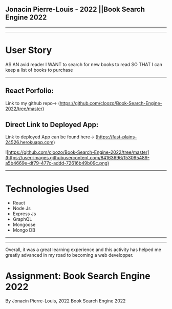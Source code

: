 
## Jonacin Pierre-Louis - 2022 ||Book Search Engine 2022
---
---
# User Story
AS AN avid reader
I WANT to search for new books to read
SO THAT I can keep a list of books to purchase

---


## React Porfolio: 
Link to my github repo-> (https://github.com/cloozo/Book-Search-Engine-2022/tree/master)
## Direct Link to Deployed App: 
Link to deployed App can be found here-> (https://fast-plains-24526.herokuapp.com)

![https://github.com/cloozo/Book-Search-Engine-2022/tree/master](https://user-images.githubusercontent.com/84163696/153095489-a5b4669e-df79-477c-addd-72616b49b09c.png)

---
# Technologies Used
- React
- Node Js
- Express Js
- GraphQL
- Mongoose
- Mongo DB


---
---
 Overall, it was a great learning experience and this activity has helped me greatly advanced in my road to becoming a web developper.
# Assignment: Book Search Engine 2022

By Jonacin Pierre-Louis, 2022
Book Search Engine 2022

